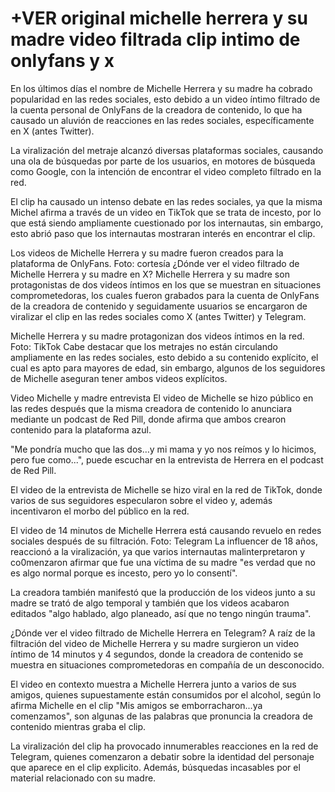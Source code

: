# +VER original michelle herrera y su madre video filtrada clip intimo de onlyfans y x

En los últimos días el nombre de Michelle Herrera y su madre ha cobrado popularidad en las redes sociales, esto debido a un video íntimo filtrado de la cuenta personal de OnlyFans de la creadora de contenido, lo que ha causado un aluvión de reacciones en las redes sociales, específicamente en X (antes Twitter).

La viralización del metraje alcanzó diversas plataformas sociales, causando una ola de búsquedas por parte de los usuarios, en motores de búsqueda como Google, con la intención de encontrar el video completo filtrado en la red.

El clip ha causado un intenso debate en las redes sociales, ya que la misma Michel afirma a través de un video en TikTok que se trata de incesto, por lo que está siendo ampliamente cuestionado por los internautas, sin embargo, esto abrió paso que los internautas mostraran interés en encontrar el clip.

Los videos de Michelle Herrera y su madre fueron creados para la plataforma de OnlyFans. Foto: cortesía
¿Dónde ver el video filtrado de Michelle Herrera y su madre en X?
Michelle Herrera y su madre son protagonistas de dos videos íntimos en los que se muestran en situaciones comprometedoras, los cuales fueron grabados para la cuenta de OnlyFans de la creadora de contenido y seguidamente usuarios se encargaron de viralizar el clip en las redes sociales como X (antes Twitter) y Telegram.

Michelle Herrera y su madre protagonizan dos videos íntimos en la red. Foto: TikTok
Cabe destacar que los metrajes no están circulando ampliamente en las redes sociales, esto debido a su contenido explícito, el cual es apto para mayores de edad, sin embargo, algunos de los seguidores de Michelle aseguran tener ambos videos explícitos.

Video Michelle y madre entrevista
El video de Michelle se hizo público en las redes después que la misma creadora de contenido lo anunciara mediante un podcast de Red Pill, donde afirma que ambos crearon contenido para la plataforma azul.



"Me pondría mucho que las dos…y mi mama y yo nos reímos y lo hicimos, pero fue como...", puede escuchar en la entrevista de Herrera en el podcast de Red Pill.

El video de la entrevista de Michelle se hizo viral en la red de TikTok, donde varios de sus seguidores especularon sobre el video y, además incentivaron el morbo del público en la red.

El video de 14 minutos de Michelle Herrera está causando revuelo en redes sociales después de su filtración. Foto: Telegram
La influencer de 18 años, reaccionó a la viralización, ya que varios internautas malinterpretaron y co0menzaron afirmar que fue una víctima de su madre "es verdad que no es algo normal porque es incesto, pero yo lo consentí".

La creadora también manifestó que la producción de los videos junto a su madre se trató de algo temporal y también que los videos acabaron editados "algo hablado, algo planeado, así que no tengo ningún trauma".


¿Dónde ver el video filtrado de Michelle Herrera en Telegram?
A raíz de la filtración del video de Michelle Herrera y su madre surgieron un video íntimo de 14 minutos y 4 segundos, donde la creadora de contenido se muestra en situaciones comprometedoras en compañía de un desconocido.

El video en contexto muestra a Michelle Herrera junto a varios de sus amigos, quienes supuestamente están consumidos por el alcohol, según lo afirma Michelle en el clip "Mis amigos se emborracharon...ya comenzamos", son algunas de las palabras que pronuncia la creadora de contenido mientras graba el clip.

La viralización del clip ha provocado innumerables reacciones en la red de Telegram, quienes comenzaron a debatir sobre la identidad del personaje que aparece en el clip explicito. Además, búsquedas incasables por el material relacionado con su madre.

